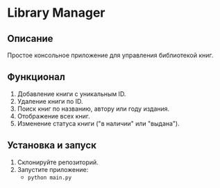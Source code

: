# Library Manager

## Описание
Простое консольное приложение для управления библиотекой книг.

## Функционал
1. Добавление книги с уникальным ID.
2. Удаление книги по ID.
3. Поиск книг по названию, автору или году издания.
4. Отображение всех книг.
5. Изменение статуса книги ("в наличии" или "выдана").

## Установка и запуск
1. Склонируйте репозиторий.
2. Запустите приложение:
   - `python main.py`
